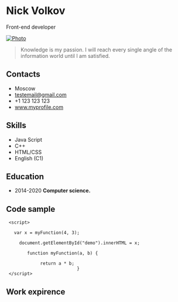 # Nick Volkov
Front-end developer

[![Photo](/assets/images/shiprock.jpg "Shiprock, New Mexico by Beau Rogers")](https://github.com/Cloufers/rsschool-cv/blob/gh-pages/maxresdefault.jpg?raw=true)

> Knowledge is my passion. I will reach every single angle of the information world until I am satisfied. 

## Contacts
* Moscow
* testemail@gmail.com
* +1 123 123 123
* www.myprofile.com

## Skills
* Java Script
* C++
* HTML/CSS
* English (C1)

## Education
* 2014-2020 **Computer science.** 
             
## Code sample

     <script>
 
       var x = myFunction(4, 3);
     
         document.getElementById("demo").innerHTML = x;
  
            function myFunction(a, b) {
                 
                 return a * b;
                               }           
     </script>

## Work expirence
 















